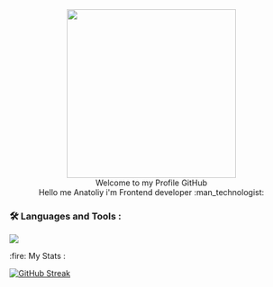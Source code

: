 <div id="header" align="center">
  <img src="https://media.giphy.com/media/Qo2dupDib32rkTY4hX/giphy.gif" width="300">
</div>
<div align="center">
   Welcome to my Profile GitHub
</div>

<div align="center">
  Hello me Anatoliy i'm Frontend developer :man_technologist:
</div>

### :hammer_and_wrench: Languages and Tools :

<p>
  <a href="https://skillicons.dev">
    <img src="https://skillicons.dev/icons?i=html,css,py,js,nodejs,react,django,tailwind,git,github,vscode,figma" />
  </a>
</p>
:fire: My Stats :

<a href="https://git.io/streak-stats"><img src="http://github-readme-streak-stats.herokuapp.com?user=JustAnatoliyDev&theme=react" alt="GitHub Streak" /></a>
